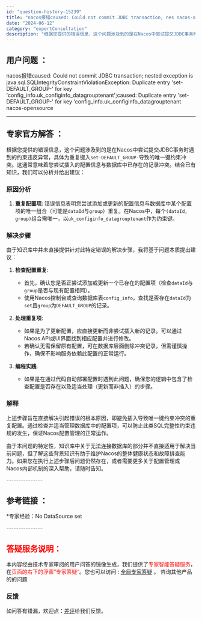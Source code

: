 ```yaml
---
id: "question-history-15239"
title: "nacos报错caused: Could not commit JDBC transaction; nes nacos-opensource"
date: "2024-06-12"
category: "expertConsultation"
description: "根据您提供的错误信息，这个问题涉及到的是在Nacos中尝试提交JDBC事务时遇到的约束违反异常，具体为重复键入`set-DEFAULT_GROUP-`导致的唯一键约束冲突。这通常意味着您尝试插入的配置信息与数据库中已存在的记录冲突。结合已有知识，我们可以分析并给出建议：### 原因分析1. **重复"
---
```


## 用户问题 ： 
 nacos报错caused: Could not commit JDBC transaction; nested exception is java.sql.SQLIntegrityConstraintViolationException: Duplicate entry 'set-DEFAULT_GROUP-' for key 'config_info.uk_configinfo_datagrouptenant';caused: Duplicate entry 'set-DEFAULT_GROUP-' for key 'config_info.uk_configinfo_datagrouptenant nacos-opensource 

---------------
## 专家官方解答 ：

根据您提供的错误信息，这个问题涉及到的是在Nacos中尝试提交JDBC事务时遇到的约束违反异常，具体为重复键入`set-DEFAULT_GROUP-`导致的唯一键约束冲突。这通常意味着您尝试插入的配置信息与数据库中已存在的记录冲突。结合已有知识，我们可以分析并给出建议：

### 原因分析
1. **重复配置项**: 错误信息表明您尝试添加或更新的配置信息与数据库中某个配置项的唯一组合（可能是`dataId`与`group`）重复。在Nacos中，每个`(dataId, group)`组合需唯一，以`uk_configinfo_datagrouptenant`作为约束键。

### 解决步骤
由于知识库中并未直接提供针对此特定错误的解决步骤，我将基于问题本质提出建议：

1. **检查配置重复**:
   - 首先，确认您是否正尝试添加或更新一个已存在的配置项（检查`dataId`与`group`是否与现有配置相同）。
   - 使用Nacos控制台或查询数据库表`config_info`，查找是否存在`dataId`为`set`且`group`为`DEFAULT_GROUP`的记录。

2. **处理重复项**:
   - 如果是为了更新配置，应直接更新而非尝试插入新的记录。可以通过Nacos API或UI界面找到相应配置并进行修改。
   - 若确认无需保留原有配置，可在数据库层面删除冲突记录，但需谨慎操作，确保不影响服务依赖此配置的正常运行。

3. **编程实践**:
   - 如果是在通过代码自动部署配置时遇到此问题，确保您的逻辑中包含了检查配置是否存在以及适当处理（更新而非插入）的步骤。

### 解释
上述步骤旨在直接解决引起错误的根本原因，即避免插入导致唯一键约束冲突的重复配置。通过检查并适当管理数据库中的配置项，可以防止此类SQL完整性约束违规的发生，保证Nacos配置管理的正常运作。

由于本问题的特定性，知识库中关于无法连接数据库的部分并不直接适用于解决当前问题，但了解这些背景知识有助于维护Nacos的整体健康状态和故障排查能力。如果您在执行上述步骤后问题仍然存在，或者需要更多关于配置管理或Nacos内部机制的深入帮助，请随时告知。


<font color="#949494">---------------</font> 


## 参考链接 ：

*专家经验：No DataSource set 


 <font color="#949494">---------------</font> 
 


## <font color="#FF0000">答疑服务说明：</font> 

本内容经由技术专家审阅的用户问答的镜像生成，我们提供了<font color="#FF0000">专家智能答疑服务</font>，在<font color="#FF0000">页面的右下的浮窗”专家答疑“</font>。您也可以访问 : [全局专家答疑](https://opensource.alibaba.com/chatBot) 。 咨询其他产品的的问题

### 反馈
如问答有错漏，欢迎点：[差评](https://ai.nacos.io/user/feedbackByEnhancerGradePOJOID?enhancerGradePOJOId=15262)给我们反馈。
